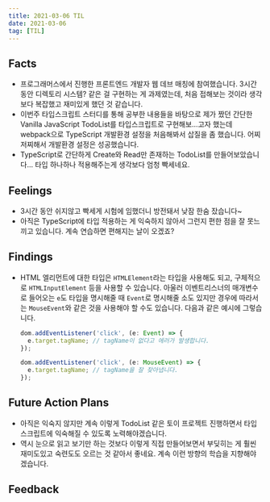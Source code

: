```yaml
---
title: 2021-03-06 TIL
date: 2021-03-06
tag: [TIL]
---
```


## Facts

- 프로그래머스에서 진행한 프론트엔드 개발자 웹 데브 매칭에 참여했습니다. 3시간 동안 디렉토리 시스템? 같은 걸 구현하는 게 과제였는데, 처음 접해보는 것이라 생각보다 복잡했고 재미있게 했던 것 같습니다.
- 이번주 타입스크립트 스터디를 통해 공부한 내용들을 바탕으로 제가 짰던 간단한 Vanilla JavaScript TodoList를 타입스크립트로 구현해보...고자 했는데 webpack으로 TypeScript 개발환경 설정을 처음해봐서 삽질을 좀 했습니다. 어찌저찌해서 개발환경 설정은 성공했습니다.
- TypeScript로 간단하게 Create와 Read만 존재하는 TodoList를 만들어보았습니다... 타입 하나하나 적용해주는게 생각보다 엄청 빡세네요.

## Feelings

- 3시간 동안 쉬지않고 빡세게 시험에 임했더니 방전돼서 낮잠 한숨 잤습니다~
- 아직은 TypeScript에 타입 적용하는 게 익숙하지 않아서 그런지 편한 점을 잘 못느끼고 있습니다. 계속 연습하면 편해지는 날이 오겠죠?

## Findings

- HTML 엘리먼트에 대한 타입은 `HTMLElement`라는 타입을 사용해도 되고, 구체적으로 `HTMLInputElement` 등을 사용할 수 있습니다. 아울러 이벤트리스너의 매개변수로 들어오는 `e`도 타입을 명시해줄 때 `Event`로 명시해줄 소도 있지만 경우에 따라서는 `MouseEvent`와 같은 것을 사용해야 할 수도 있습니다. 다음과 같은 예시에 그렇습니다.

  ```ts
  dom.addEventListener('click', (e: Event) => {
    e.target.tagName; // tagName이 없다고 에러가 발생합니다.
  });

  dom.addEventListener('click', (e: MouseEvent) => {
    e.target.tagName; // tagName을 잘 찾아냅니다.
  });
  ```

## Future Action Plans

- 아직은 익숙지 않지만 계속 이렇게 TodoList 같은 토이 프로젝트 진행하면서 타입스크립트에 익숙해질 수 있도록 노력해야겠습니다.
- 역시 눈으로 읽고 보기만 하는 것보다 이렇게 직접 만들어보면서 부딪히는 게 훨씬 재미도있고 숙련도도 오르는 것 같아서 좋네요. 계속 이런 방향의 학습을 지향해야겠습니다.

## Feedback
